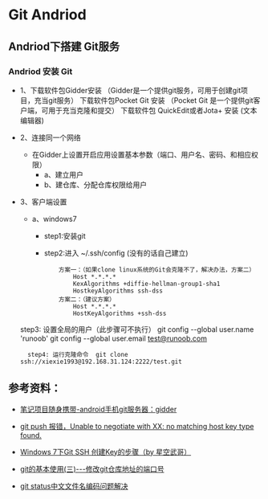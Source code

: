 # Git Andriod

## Andriod下搭建 Git服务

### Andriod 安装 Git



+ 1、下载软件包Gidder安装 （Gidder是一个提供git服务，可用于创建git项目，充当git服务）
    下载软件包Pocket Git 安装 （Pocket Git 是一个提供git客户端，可用于充当克隆和提交）
    下载软件包 QuickEdit或者Jota+ 安装 (文本编辑器)

+ 2、连接同一个网络
    + 在Gidder上设置开启应用设置基本参数（端口、用户名、密码、和相应权限）
        + a、建立用户
        + b、建仓库、分配仓库权限给用户

+ 3、客户端设置
    + a、windows7
        + step1:安装git
        + step2:进入 ~/.ssh/config (没有的话自己建立)

            ~~~
                方案一：（如果clone linux系统的Git会克隆不了，解决办法，方案二）
                    Host *.*.*.* 
                    KexAlgorithms +diffie-hellman-group1-sha1
                    HostkeyAlgorithms ssh-dss
                方案二：（建议方案）
                    Host *.*.*.* 
                    HostKeyAlgorithms +ssh-dss
            ~~~

   step3: 设置全局的用户（此步骤可不执行）
    git config --global user.name 'runoob'
    git config --global user.email test@runoob.com

        step4: 运行克隆命令  git clone  ssh://xiexie1993@192.168.31.124:2222/test.git

## 参考资料：

+ [笔记项目随身携带-android手机git服务器：gidder](https://blog.csdn.net/TaylorPotter/article/details/69808733)

+ [git push 报错，Unable to negotiate with XX: no matching host key type found.](https://help.aliyun.com/knowledge_detail/41978.html)

+ [Windows 7下Git SSH 创建Key的步骤（by 星空武哥）](https://blog.csdn.net/lsyz0021/article/details/52064829)

+ [git的基本使用(三)---修改git仓库地址的端口号](https://blog.csdn.net/u010041075/article/details/52981731)

+ [git status中文文件名编码问题解决](https://www.cnblogs.com/chen-cong/p/7679292.html)

